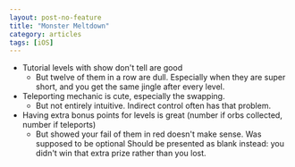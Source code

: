 ```yaml
---
layout: post-no-feature
title: "Monster Meltdown"
category: articles
tags: [iOS]
---
```



* Tutorial levels with show don't tell are good
  * But twelve of them in a row are dull. Especially when they are super short, and you get the same jingle after every level.
* Teleporting mechanic is cute, especially the swapping.
  * But not entirely intuitive. Indirect control often has that problem.
* Having extra bonus points for levels is great (number if orbs collected, number if teleports)
  * But showed your fail of them in red doesn't make sense. Was supposed to be optional Should be presented as blank instead: you didn't win that extra prize rather than you lost.


